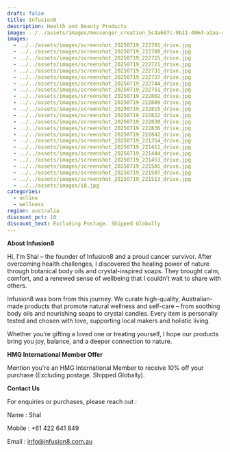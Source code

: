 ```yaml
---
draft: false
title: Infusion8
description: Health and Beauty Products
image: ../../assets/images/messenger_creation_5c4a687c-9b11-486d-a1aa-dc14873a6bf7.jpeg
images:
  - ../../assets/images/screenshot_20250719_222701_drive.jpg
  - ../../assets/images/screenshot_20250719_222708_drive.jpg
  - ../../assets/images/screenshot_20250719_222715_drive.jpg
  - ../../assets/images/screenshot_20250719_222721_drive.jpg
  - ../../assets/images/screenshot_20250719_222731_drive.jpg
  - ../../assets/images/screenshot_20250719_222737_drive.jpg
  - ../../assets/images/screenshot_20250719_222744_drive.jpg
  - ../../assets/images/screenshot_20250719_222751_drive.jpg
  - ../../assets/images/screenshot_20250719_222802_drive.jpg
  - ../../assets/images/screenshot_20250719_222809_drive.jpg
  - ../../assets/images/screenshot_20250719_222815_drive.jpg
  - ../../assets/images/screenshot_20250719_222822_drive.jpg
  - ../../assets/images/screenshot_20250719_222830_drive.jpg
  - ../../assets/images/screenshot_20250719_222836_drive.jpg
  - ../../assets/images/screenshot_20250719_222842_drive.jpg
  - ../../assets/images/screenshot_20250719_221354_drive.jpg
  - ../../assets/images/screenshot_20250719_221411_drive.jpg
  - ../../assets/images/screenshot_20250719_221444_drive.jpg
  - ../../assets/images/screenshot_20250719_221453_drive.jpg
  - ../../assets/images/screenshot_20250719_221501_drive.jpg
  - ../../assets/images/screenshot_20250719_221507_drive.jpg
  - ../../assets/images/screenshot_20250719_221513_drive.jpg
  - ../../assets/images/i8.jpg
categories:
  - online
  - wellness
region: australia
discount_pct: 10
discount_text: Excluding Postage. Shipped Globally
---
```

**About Infusion8**

Hi, I’m Shal – the founder of Infusion8 and a proud cancer survivor. After overcoming health challenges, I discovered the healing power of nature through botanical body oils and crystal-inspired soaps. They brought calm, comfort, and a renewed sense of wellbeing that I couldn’t wait to share with others.

Infusion8 was born from this journey. We curate high-quality, Australian-made products that promote natural wellness and self-care – from soothing body oils and nourishing soaps to crystal candles. Every item is personally tested and chosen with love, supporting local makers and holistic living.

Whether you’re gifting a loved one or treating yourself, I hope our products bring you joy, balance, and a deeper connection to nature.

**HMG International Member Offer**

Mention you're an HMG International Member to receive 10% off your purchase (Excluding postage. Shipped Globally).

**Contact Us**

For enquiries or purchases, please reach out :

Name : Shal

Mobile : +61 422 641 849

Email : info@infusion8.com.au
